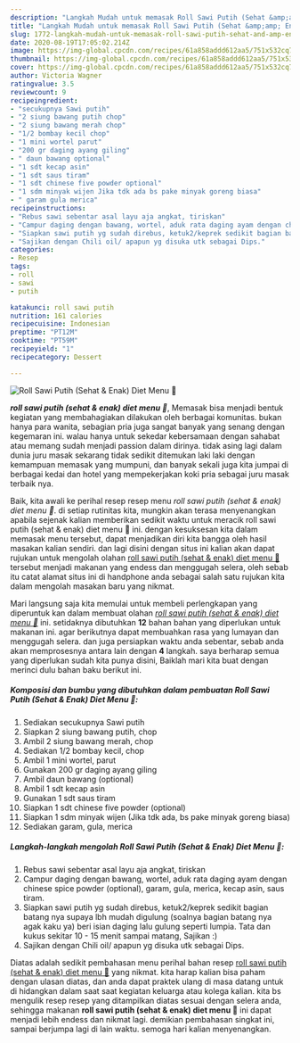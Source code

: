 ```yaml
---
description: "Langkah Mudah untuk memasak Roll Sawi Putih (Sehat &amp;amp; Enak) Diet Menu 💃 Lezat"
title: "Langkah Mudah untuk memasak Roll Sawi Putih (Sehat &amp;amp; Enak) Diet Menu 💃 Lezat"
slug: 1772-langkah-mudah-untuk-memasak-roll-sawi-putih-sehat-and-amp-enak-diet-menu-lezat
date: 2020-08-19T17:05:02.214Z
image: https://img-global.cpcdn.com/recipes/61a858addd612aa5/751x532cq70/roll-sawi-putih-sehat-enak-diet-menu-💃-foto-resep-utama.jpg
thumbnail: https://img-global.cpcdn.com/recipes/61a858addd612aa5/751x532cq70/roll-sawi-putih-sehat-enak-diet-menu-💃-foto-resep-utama.jpg
cover: https://img-global.cpcdn.com/recipes/61a858addd612aa5/751x532cq70/roll-sawi-putih-sehat-enak-diet-menu-💃-foto-resep-utama.jpg
author: Victoria Wagner
ratingvalue: 3.5
reviewcount: 9
recipeingredient:
- "secukupnya Sawi putih"
- "2 siung bawang putih chop"
- "2 siung bawang merah chop"
- "1/2 bombay kecil chop"
- "1 mini wortel parut"
- "200 gr daging ayang giling"
- " daun bawang optional"
- "1 sdt kecap asin"
- "1 sdt saus tiram"
- "1 sdt chinese five powder optional"
- "1 sdm minyak wijen Jika tdk ada bs pake minyak goreng biasa"
- " garam gula merica"
recipeinstructions:
- "Rebus sawi sebentar asal layu aja angkat, tiriskan"
- "Campur daging dengan bawang, wortel, aduk rata daging ayam dengan chinese spice powder (optional), garam, gula, merica, kecap asin, saus tiram."
- "Siapkan sawi putih yg sudah direbus, ketuk2/keprek sedikit bagian batang nya supaya lbh mudah digulung (soalnya bagian batang nya agak kaku ya) beri isian daging lalu gulung seperti lumpia. Tata dan kukus sekitar 10 - 15 menit sampai matang, Sajikan :)"
- "Sajikan dengan Chili oil/ apapun yg disuka utk sebagai Dips."
categories:
- Resep
tags:
- roll
- sawi
- putih

katakunci: roll sawi putih 
nutrition: 161 calories
recipecuisine: Indonesian
preptime: "PT12M"
cooktime: "PT59M"
recipeyield: "1"
recipecategory: Dessert

---
```



![Roll Sawi Putih (Sehat &amp; Enak) Diet Menu 💃](https://img-global.cpcdn.com/recipes/61a858addd612aa5/751x532cq70/roll-sawi-putih-sehat-enak-diet-menu-💃-foto-resep-utama.jpg)

<b><i>roll sawi putih (sehat &amp; enak) diet menu 💃</i></b>, Memasak bisa menjadi bentuk kegiatan yang membahagiakan dilakukan oleh berbagai komunitas. bukan hanya para wanita, sebagian pria juga sangat banyak yang senang dengan kegemaran ini. walau hanya untuk sekedar kebersamaan dengan sahabat atau memang sudah menjadi passion dalam dirinya. tidak asing lagi dalam dunia juru masak sekarang tidak sedikit ditemukan laki laki dengan kemampuan memasak yang mumpuni, dan banyak sekali juga kita jumpai di berbagai kedai dan hotel yang mempekerjakan koki pria sebagai juru masak terbaik nya.

Baik, kita awali ke perihal resep resep menu <i>roll sawi putih (sehat &amp; enak) diet menu 💃</i>. di setiap rutinitas kita, mungkin akan terasa menyenangkan apabila sejenak kalian memberikan sedikit waktu untuk meracik roll sawi putih (sehat &amp; enak) diet menu 💃 ini. dengan kesuksesan kita dalam memasak menu tersebut, dapat menjadikan diri kita bangga oleh hasil masakan kalian sendiri. dan lagi disini dengan situs ini kalian akan dapat rujukan untuk mengolah olahan <u>roll sawi putih (sehat &amp; enak) diet menu 💃</u> tersebut menjadi makanan yang endess dan menggugah selera, oleh sebab itu catat alamat situs ini di handphone anda sebagai salah satu rujukan kita dalam mengolah masakan baru yang nikmat.




Mari langsung saja kita memulai untuk membeli perlengkapan yang diperuntuk kan dalam membuat olahan <u><i>roll sawi putih (sehat &amp; enak) diet menu 💃</i></u> ini. setidaknya dibutuhkan <b>12</b> bahan bahan yang diperlukan untuk makanan ini. agar berikutnya dapat membuahkan rasa yang lumayan dan menggugah selera. dan juga persiapkan waktu anda sebentar, sebab anda akan memprosesnya antara lain dengan <b>4</b> langkah. saya berharap semua yang diperlukan sudah kita punya disini, Baiklah mari kita buat dengan merinci dulu bahan baku berikut ini.

<!--inarticleads1-->

##### Komposisi dan bumbu yang dibutuhkan dalam pembuatan Roll Sawi Putih (Sehat &amp; Enak) Diet Menu 💃:

1. Sediakan secukupnya Sawi putih
1. Siapkan 2 siung bawang putih, chop
1. Ambil 2 siung bawang merah, chop
1. Sediakan 1/2 bombay kecil, chop
1. Ambil 1 mini wortel, parut
1. Gunakan 200 gr daging ayang giling
1. Ambil  daun bawang (optional)
1. Ambil 1 sdt kecap asin
1. Gunakan 1 sdt saus tiram
1. Siapkan 1 sdt chinese five powder (optional)
1. Siapkan 1 sdm minyak wijen (Jika tdk ada, bs pake minyak goreng biasa)
1. Sediakan  garam, gula, merica




<!--inarticleads2-->

##### Langkah-langkah mengolah Roll Sawi Putih (Sehat &amp; Enak) Diet Menu 💃:

1. Rebus sawi sebentar asal layu aja angkat, tiriskan
1. Campur daging dengan bawang, wortel, aduk rata daging ayam dengan chinese spice powder (optional), garam, gula, merica, kecap asin, saus tiram.
1. Siapkan sawi putih yg sudah direbus, ketuk2/keprek sedikit bagian batang nya supaya lbh mudah digulung (soalnya bagian batang nya agak kaku ya) beri isian daging lalu gulung seperti lumpia. Tata dan kukus sekitar 10 - 15 menit sampai matang, Sajikan :)
1. Sajikan dengan Chili oil/ apapun yg disuka utk sebagai Dips.




Diatas adalah sedikit pembahasan menu perihal bahan resep <u>roll sawi putih (sehat &amp; enak) diet menu 💃</u> yang nikmat. kita harap kalian bisa paham dengan ulasan diatas, dan anda dapat praktek ulang di masa datang untuk di hidangkan dalam saat saat kegiatan keluarga atau kolega kalian. kita bs mengulik resep resep yang ditampilkan diatas sesuai dengan selera anda, sehingga makanan <b>roll sawi putih (sehat &amp; enak) diet menu 💃</b> ini dapat menjadi lebih endess dan nikmat lagi. demikian pembahasan singkat ini, sampai berjumpa lagi di lain waktu. semoga hari kalian menyenangkan.
